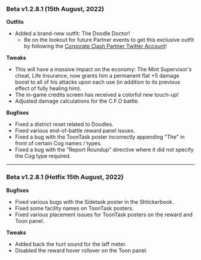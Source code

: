 ### Beta v1.2.8.1 (15th August, 2022)

**Outfits**
- Added a brand-new outfit: The Doodle Doctor!
  - Be on the lookout for future Partner events to get this exclusive outfit by following the [Corporate Clash Partner Twitter Account](https://twitter.com/TTCCPartnership)!

**Tweaks**
- This will have a massive impact on the economy: The Mint Supervisor's cheat, Life Insurance, now grants him a permanent flat +5 damage boost to all of his attacks upon each use (in addition to its previous effect of fully healing him).
- The in-game credits screen has received a colorful new touch-up!
- Adjusted damage calculations for the C.F.O battle.

**Bugfixes**
- Fixed a district reset related to Doodles.
- Fixed various end-of-battle reward panel issues.
- Fixed a bug with the ToonTask poster incorrectly appending "The" in front of certain Cog names / types.
- Fixed a bug with the "Report Roundup" directive where it did not specify the Cog type required.

-----
### Beta v1.2.8.1 (Hotfix 15th August, 2022)
 
**Bugfixes**
- Fixed various bugs with the Sidetask poster in the Shtickerbook.
- Fixed some facility names on ToonTask posters.
- Fixed various placement issues for ToonTask posters on the reward and Toon panel.
 
**Tweaks**
- Added back the hurt sound for the laff meter.
- Disabled the reward hover rollover on the Toon panel.
